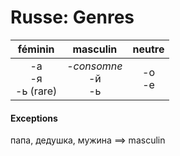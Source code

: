 # Russe: Genres

| féminin | masculin | neutre |
| :-: | :-: | :-: |
| -a<br>-я<br>-ь (rare) | -*consomne*<br>-й<br>-ь | -о<br>-e

#### Exceptions
папа, дедушка, мужина ==> masculin